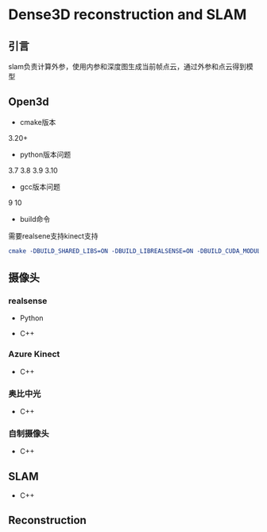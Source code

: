 # Dense3D reconstruction and SLAM

## 引言

slam负责计算外参，使用内参和深度图生成当前帧点云，通过外参和点云得到模型

## Open3d

- cmake版本

3.20+

- python版本问题

3.7 3.8 3.9 3.10

- gcc版本问题

9 10

- build命令

需要realsene支持kinect支持

``` cmake
cmake -DBUILD_SHARED_LIBS=ON -DBUILD_LIBREALSENSE=ON -DBUILD_CUDA_MODULE=ON -DBUILD_GUI=ON -DBUILD_AZURE_KINECT=ON ..
``` 

## 摄像头
### realsense

- Python

- C++

### Azure Kinect

- C++
 
### 奥比中光

- C++

### 自制摄像头

- C++

## SLAM

- C++

## Reconstruction
